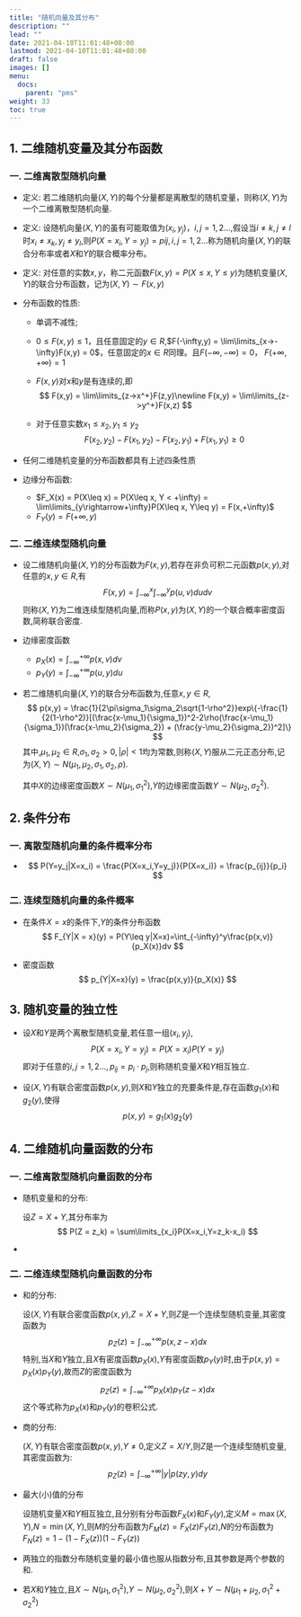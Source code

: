 ```yaml
---
title: "随机向量及其分布"
description: ""
lead: ""
date: 2021-04-10T11:01:48+08:00
lastmod: 2021-04-10T11:01:48+08:00
draft: false
images: []
menu: 
  docs:
    parent: "pms"
weight: 33
toc: true
---
```


## 1. 二维随机变量及其分布函数

### 一. 二维离散型随机向量

+ 定义: 若二维随机向量$(X,Y)$的每个分量都是离散型的随机变量，则称$(X,Y)$为一个二维离散型随机向量.

+ 定义: 设随机向量$(X,Y)$的虽有可能取值为$(x_i,y_j)， i,j = 1,2...$,假设当$i\neq k , j \neq l$时$x_i\neq x_k,y_j\neq y_l$,则$P(X = x_i, Y = y_j)  = p{ij},i,j  = 1,2...$称为随机向量$(X,Y)$的联合分布率或者$X$和$Y$的联合概率分布。

+ 定义: 对任意的实数$x,y$，称二元函数$F(x,y) = P(X\leq x, Y\leq y)$为随机变量$(X,Y)$的联合分布函数，记为$(X,Y)\sim F(x,y)$

+ 分布函数的性质:

  - 单调不减性;

  - $0\leq F(x,y)\leq 1$，且任意固定的$y\in R$,$F(-\infty,y) = \lim\limits_{x->-\infty}F(x,y) = 0$，任意固定的$x\in R$同理。且$F(-\infty,-\infty) = 0$， $F(+\infty, +\infty) = 1$

  - $F(x,y)$对$x$和$y$是有连续的,即
    $$
    F(x,y) = \lim\limits_{z->x^+}F(z,y)\newline
    F(x,y) = \lim\limits_{z->y^+}F(x,z)
    $$

  - 对于任意实数$x_1\leq x_2, y_1\leq y_2$
    $$
    F(x_2,y_2) - F(x_1,y_2)-F(x_2,y_1)+F(x_1,y_1)\geq 0
    $$

+ 任何二维随机变量的分布函数都具有上述四条性质

+ 边缘分布函数:

  - $F_X(x) = P(X\leq x) = P(X\leq x, Y < +\infty) = \lim\limits_{y\rightarrow+\infty}P(X\leq x, Y\leq y) = F(x,+\infty)$
  - $F_Y(y) = F(+\infty,y)$

### 二. 二维连续型随机向量

+ 设二维随机向量$(X,Y)$的分布函数为$F(x,y)$,若存在非负可积二元函数$p(x,y)$,对任意的$x,y\in R$,有
  $$
  F(x,y) = \int_{-\infty}^x\int_{-\infty}^yp(u,v)dudv
  $$
  则称$(X,Y)$为二维连续型随机向量,而称$P(x,y)$为$(X,Y)$的一个联合概率密度函数,简称联合密度.

+ 边缘密度函数

  - $p_X(x) = \int_{-\infty}^{+\infty} p(x,v)dv$
  - $p_Y(y) = \int_{-\infty}^{+\infty}p(u,y)du$

+ 若二维随机向量$(X,Y)$的联合分布函数为,任意$x,y\in R$,
  $$
  p(x,y) = \frac{1}{2\pi\sigma_1\sigma_2\sqrt{1-\rho^2}}exp\{-\frac{1}{2(1-\rho^2)}[(\frac{x-\mu_1}{\sigma_1})^2-2\rho(\frac{x-\mu_1}{\sigma_1})(\frac{x-\mu_2}{\sigma_2}) + (\frac{y-\mu_2}{\sigma_2})^2]\}
  $$
  其中,$\mu_1,\mu_2\in R$,$\sigma_1,\sigma_2>0,|\rho|<1$均为常数,则称$(X,Y)$服从二元正态分布,记为$(X,Y)\sim N(\mu_1,\mu_2,\sigma_1,\sigma_2,\rho)$.

  其中$X$的边缘密度函数$X\sim N(\mu_1,\sigma_1^2)$,$Y$的边缘密度函数$Y\sim N(\mu_2,\sigma_2^2)$.

## 2. 条件分布

### 一. 离散型随机向量的条件概率分布

+ $$
  P(Y=y_j|X=x_i) = \frac{P(X=x_i,Y=y_j)}{P(X=x_i)} = \frac{p_{ij}}{p_i}
  $$

### 二. 连续型随机向量的条件概率

+ 在条件$X=x$的条件下,$Y$的条件分布函数
  $$
  F_{Y|X = x}(y) = P(Y\leq y|X=x)=\int_{-\infty}^y\frac{p(x,v)}{p_X(x)}dv
  $$

+ 密度函数
  $$
  p_{Y|X=x}(y) = \frac{p(x,y)}{p_X(x)}
  $$

## 3. 随机变量的独立性

+ 设$X$和$Y$是两个离散型随机变量,若任意一组$(x_i,y_j)$,
  $$
  P(X=x_i, Y=y_j) = P(X=x_i)P(Y=y_j)
  $$
  即对于任意的$i,j=1,2...,p_{ij} = p_i\cdot p_j$,则称随机变量$X$和$Y$相互独立.

+ 设$(X,Y)$有联合密度函数$p(x,y)$,则$X$和$Y$独立的充要条件是,存在函数$g_1(x)$和$g_2(y)$,使得
  $$
  p(x,y) = g_1(x)g_2(y)
  $$

## 4. 二维随机向量函数的分布

### 一. 二维离散型随机向量函数的分布

+ 随机变量和的分布:

  设$Z = X+Y$,其分布率为
  $$
  P(Z = z_k) = \sum\limits_{x_i}P(X=x_i,Y=z_k-x_i)
  $$

+ 

### 二. 二维连续型随机向量函数的分布

+ 和的分布:

  设$(X,Y)$有联合密度函数$p(x,y)$,$Z=X+Y$,则$Z$是一个连续型随机变量,其密度函数为
  $$
  p_Z(z) = \int_{-\infty}^{+\infty}p(x,z-x)dx
  $$
  特别,当$X$和$Y$独立,且$X$有密度函数$p_X(x)$,$Y$有密度函数$p_Y(y)$时,由于$p(x,y) = p_X(x)p_Y(y)$,故而$Z$的密度函数为
  $$
  p_Z(z) = \int_{-\infty}^{+\infty}p_X(x)p_Y(z-x)dx
  $$
  这个等式称为$p_X(x)$和$p_Y(y)$的卷积公式.

+ 商的分布:

   $(X,Y)$有联合密度函数$p(x,y)$,$Y\neq 0$,定义$Z=X/Y$,则$Z$是一个连续型随机变量,其密度函数为:
  $$
  p_Z(z) = \int_{-\infty}^{+\infty}|y|p(zy,y)dy
  $$

+ 最大(小)值的分布

  设随机变量$X$和$Y$相互独立,且分别有分布函数$F_X(x)$和$F_Y(y)$,定义$M=\max(X,Y)$,$N=\min(X,Y)$,则$M$的分布函数为$F_M(z) = F_X(z)F_Y(z)$,$N$的分布函数为$F_N(z) = 1-(1-F_X(z))(1-F_Y(z))$

+ 两独立的指数分布随机变量的最小值也服从指数分布,且其参数是两个参数的和.
+ 若$X$和$Y$独立,且$X\sim N(\mu_1,\sigma_1^2)$,$Y\sim N(\mu_2,\sigma_2^2)$,则$X+Y\sim N(\mu_1+\mu_2,\sigma_1^2+\sigma_2^2)$